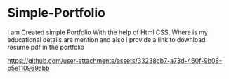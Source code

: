 # Simple-Portfolio
I am Created simple Portfolio With the help of Html CSS, Where is my educational details are mention 
and also i provide a link to download resume pdf in the portfolio


https://github.com/user-attachments/assets/33238cb7-a73d-460f-9b08-b5e110969abb
